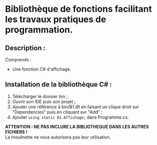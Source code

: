 # Bibliothèque de fonctions facilitant les travaux pratiques de programmation.
## Description :
Comprends :
  - Une fonction C# d'affichage.

## Installation de la bibliothèque C# :
1) Télécharger le dossier bin ;
2) Ouvrir son IDE puis son projet ;
3) Ajouter une référence à bin/B1.dll en faisant un clique droit sur "Dependencies" puis en cliquant sur "Add" ;
4) Ajouter ```using static B1.Affichage;``` dans Programme.cs.

**ATTENTION : NE PAS INCLURE LA BIBLIOTHEQUE DANS LES AUTRES FICHIERS !**\
La moulinette ne vous autorisera pas leur utilisation.
